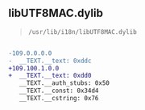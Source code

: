 ## libUTF8MAC.dylib

> `/usr/lib/i18n/libUTF8MAC.dylib`

```diff

-109.0.0.0.0
-  __TEXT.__text: 0xddc
+109.100.1.0.0
+  __TEXT.__text: 0xdd0
   __TEXT.__auth_stubs: 0x50
   __TEXT.__const: 0x34d4
   __TEXT.__cstring: 0x76

```
